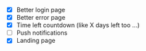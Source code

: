 - [x] Better login page
- [x] Better error page
- [x] Time left countdown (like X days left too ...)
- [ ] Push notifications
- [x] Landing page